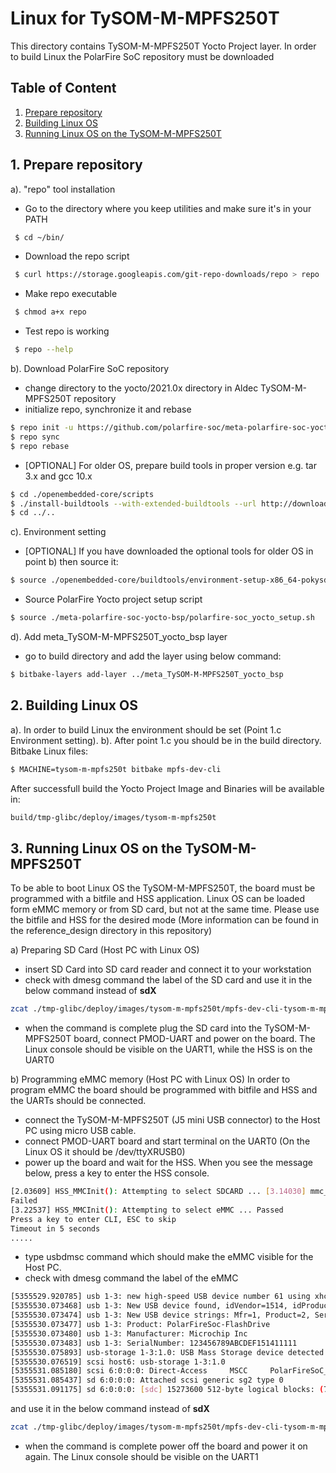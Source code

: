 # Linux for TySOM-M-MPFS250T
This directory contains TySOM-M-MPFS250T Yocto Project layer. In order to build Linux the PolarFire SoC repository must be downloaded

## Table of Content
1. [Prepare repository](#prepare_repo)
2. [Building Linux OS](#building_linux)
3. [Running Linux OS on the TySOM-M-MPFS250T](#running_linux)

## 1. Prepare repository <a name="prepare_repo"/>
a). "repo" tool installation
- Go to the directory where you keep utilities and make sure it's in your PATH
```bash
 $ cd ~/bin/
```
- Download the repo script
```bash
 $ curl https://storage.googleapis.com/git-repo-downloads/repo > repo
```
- Make repo executable
```bash
 $ chmod a+x repo
```
- Test repo is working
```bash
 $ repo --help
```

b). Download PolarFire SoC repository
- change directory to the yocto/2021.0x directory in Aldec TySOM-M-MPFS250T repository
- initialize repo, synchronize it and rebase
```bash
$ repo init -u https://github.com/polarfire-soc/meta-polarfire-soc-yocto-bsp.git -b refs/tags/v2021.0x -m tools/manifests/riscv-yocto.xml
$ repo sync
$ repo rebase
```
- [OPTIONAL] For older OS, prepare build tools in proper version e.g. tar 3.x and gcc 10.x
```bash
$ cd ./openembedded-core/scripts
$ ./install-buildtools --with-extended-buildtools --url http://downloads.yoctoproject.org/releases/yocto/yocto-3.0.2/
$ cd ../..
```

c). Environment setting
- [OPTIONAL] If you have downloaded the optional tools for older OS in point b) then source it:
```bash
$ source ./openembedded-core/buildtools/environment-setup-x86_64-pokysdk-linux
```
- Source PolarFire Yocto project setup script
```bash
$ source ./meta-polarfire-soc-yocto-bsp/polarfire-soc_yocto_setup.sh
```

d). Add meta_TySOM-M-MPFS250T_yocto_bsp layer
- go to build directory and add the layer using below command:
```bash
$ bitbake-layers add-layer ../meta_TySOM-M-MPFS250T_yocto_bsp
```

## 2. Building Linux OS <a name="building_linux"/>
a). In order to build Linux the environment should be set (Point 1.c Environment setting).
b). After point 1.c you should be in the build directory. Bitbake Linux files:
```bash
$ MACHINE=tysom-m-mpfs250t bitbake mpfs-dev-cli
```
After successfull build the Yocto Project Image and Binaries will be available in:
```bash
build/tmp-glibc/deploy/images/tysom-m-mpfs250t
```

## 3. Running Linux OS on the TySOM-M-MPFS250T <a name="running_linux"/>
To be able to boot Linux OS the TySOM-M-MPFS250T, the board must be programmed with a bitfile and HSS application. Linux OS can be loaded form eMMC memory or from SD card, but not at the same time. Please use the bitfile and HSS for the desired mode (More information can be found in the reference_design directory in this repository)

a) Preparing SD Card  (Host PC with Linux OS)
- insert SD Card into SD card reader and connect it to your workstation
- check with dmesg command the label of the SD card and use it in the below command instead of **sdX**
```bash
zcat ./tmp-glibc/deploy/images/tysom-m-mpfs250t/mpfs-dev-cli-tysom-m-mpfs250t.wic.gz | sudo dd of=/dev/sdX bs=4096 iflag=fullblock oflag=direct conv=fsync status=progress
```
- when the command is complete plug the SD card into the TySOM-M-MPFS250T board, connect PMOD-UART and power on the board. The Linux console should be visible on the UART1, while the HSS is on the UART0

b) Programming eMMC memory (Host PC with Linux OS)
In order to program eMMC the board should be programmed with bitfile and HSS and the UARTs should be connected.
- connect the TySOM-M-MPFS250T (J5 mini USB connector) to the Host PC using micro USB cable.
- connect PMOD-UART board and start terminal on the UART0 (On the Linux OS it should be /dev/ttyXRUSB0)
- power up the board and wait for the HSS. When you see the message below, press a key to enter the HSS console.
```bash
[2.03609] HSS_MMCInit(): Attempting to select SDCARD ... [3.14030] mmc_init_common(): MSS_MMC_init() returned unexpected 0
Failed
[3.22537] HSS_MMCInit(): Attempting to select eMMC ... Passed
Press a key to enter CLI, ESC to skip
Timeout in 5 seconds
.....
```
- type usbdmsc command which should make the eMMC visible for the Host PC.
- check with dmesg command the label of the eMMC
```bash
[5355529.920785] usb 1-3: new high-speed USB device number 61 using xhci_hcd
[5355530.073468] usb 1-3: New USB device found, idVendor=1514, idProduct=0001, bcdDevice=30.00
[5355530.073474] usb 1-3: New USB device strings: Mfr=1, Product=2, SerialNumber=3
[5355530.073477] usb 1-3: Product: PolarFireSoc-FlashDrive
[5355530.073480] usb 1-3: Manufacturer: Microchip Inc
[5355530.073483] usb 1-3: SerialNumber: 123456789ABCDEF151411111
[5355530.075893] usb-storage 1-3:1.0: USB Mass Storage device detected
[5355530.076519] scsi host6: usb-storage 1-3:1.0
[5355531.085180] scsi 6:0:0:0: Direct-Access     MSCC     PolarFireSoC_msd 1234 PQ: 0 ANSI: 4
[5355531.085437] sd 6:0:0:0: Attached scsi generic sg2 type 0
[5355531.091175] sd 6:0:0:0: [sdc] 15273600 512-byte logical blocks: (7.82 GB/7.28 GiB)
```
and use it in the below command instead of **sdX**
```bash
zcat ./tmp-glibc/deploy/images/tysom-m-mpfs250t/mpfs-dev-cli-tysom-m-mpfs250t.wic.gz | sudo dd of=/dev/sdX bs=4096 iflag=fullblock oflag=direct conv=fsync status=progress
```
- when the command is complete power off the board and power it on again. The Linux console should be visible on the UART1

